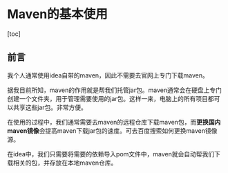 # Maven的基本使用

[toc]

## 前言

我个人通常使用idea自带的maven，因此不需要去官网上专门下载maven。

据我目前所知，maven的作用就是帮我们托管jar包。maven通常会在硬盘上专门创建一个文件夹，用于管理需要使用的jar包。这样一来，电脑上的所有项目都可以共享这些jar包。非常方便。

在使用的过程中，我们通常需要去maven的远程仓库下载maven包，而**更换国内maven镜像**会提高maven下载jar包的速度。可去百度搜索如何更换maven镜像源。

在idea中，我们只需要将需要的依赖导入pom文件中，maven就会自动帮我们下载相关的包，并存放在本地maven仓库。

